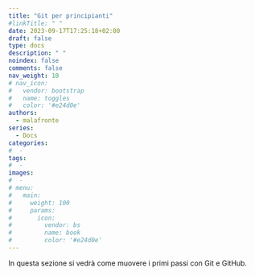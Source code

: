 ```yaml
---
title: "Git per principianti"
#linkTitle: " "
date: 2023-09-17T17:25:18+02:00
draft: false
type: docs
description: " "
noindex: false
comments: false
nav_weight: 10
# nav_icon:
#   vendor: bootstrap
#   name: toggles
#   color: '#e24d0e'
authors:
  - malafronte
series:
  - Docs
categories:
#  - 
tags:
#  - 
images:
#  - 
# menu:
#   main:
#     weight: 100
#     params:
#       icon:
#         vendor: bs
#         name: book
#         color: '#e24d0e'
---
```

<style>p {text-align: justify}</style>
In questa sezione si vedrà come muovere i primi passi con Git e GitHub.
